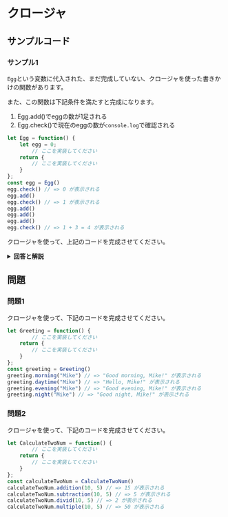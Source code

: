 
# クロージャ

## サンプルコード

### サンプル1

``Egg``という変数に代入された、まだ完成していない、クロージャを使った書きかけの関数があります。

また、この関数は下記条件を満たすと完成になります。

1. Egg.add()でeggの数が1足される
2. Egg.check()で現在のeggの数が``console.log``で確認される

```javascript
let Egg = function() {
    let egg = 0;
        // ここを実装してください
    return {
        // ここを実装してください
    }
};
const egg = Egg()
egg.check() // => 0 が表示される
egg.add()
egg.check() // => 1 が表示される
egg.add()
egg.add()
egg.add()
egg.check() // => 1 + 3 = 4 が表示される
```

クロージャを使って、上記のコードを完成させてください。

<details><summary><b>回答と解説</b></summary>

#### 回答

```javascript
let Egg = function() {
    let egg = 0;
    function addEgg() {
        egg++
    }
    function check() {
        console.log(egg)
    }
    return {
        check,
        add: function() {
            addEgg();
        }
    }
};
```

#### 解説

クロージャは、``return``でオブジェクトを返すことによって、関数を返すことができます。

また、これを使うことで、関数内で宣言したメソッドや変数へのアクセスを制限し、それらにアクセスできるパブリック関数を別途定義することができます。

#####　関数の呼び出しと評価

課題中の最終下段``greeting()``は、関数を**実行する**という表記になります。

しかし、ここでもし``greeting``だけを記載した場合、``greeting``関数の中身は評価されず、ただ関数のみが呼び出しされる（実行はされない）こととなります。

```javascript
function greeting() {
    console.log("Hello")
}

greeting()
```

</details>

## 問題


### 問題1

クロージャを使って、下記のコードを完成させてください。

```javascript
let Greeting = function() {
        // ここを実装してください
    return {
        // ここを実装してください
    }
};
const greeting = Greeting()
greeting.morning("Mike") // => "Good morning, Mike!" が表示される
greeting.daytime("Mike") // => "Hello, Mike!" が表示される
greeting.evening("Mike") // => "Good evening, Mike!" が表示される
greeting.night("Mike") // => "Good night, Mike!" が表示される
```


### 問題2

クロージャを使って、下記のコードを完成させてください。

```javascript
let CalculateTwoNum = function() {
        // ここを実装してください
    return {
        // ここを実装してください
    }
};
const calculateTwoNum = CalculateTwoNum()
calculateTwoNum.addition(10, 5) // => 15 が表示される
calculateTwoNum.subtraction(10, 5) // => 5 が表示される
calculateTwoNum.divid(10, 5) // => 2 が表示される
calculateTwoNum.multiple(10, 5) // => 50 が表示される
```
